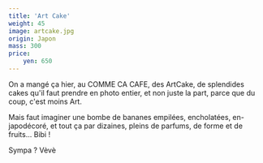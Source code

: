 ```yaml
---
title: 'Art Cake'
weight: 45
image: artcake.jpg
origin: Japon
mass: 300
price:
    yen: 650
---
```


On a mangé ça hier, au COMME CA CAFE, des ArtCake, de splendides cakes qu'il faut prendre en photo entier, et non juste la part, parce que du coup, c'est moins Art.

Mais faut imaginer une bombe de bananes empilées, encholatées, en-japodécoré, et tout ça par dizaines, pleins de parfums, de forme et de fruits... Bibi ! 

Sympa ? Vèvè
